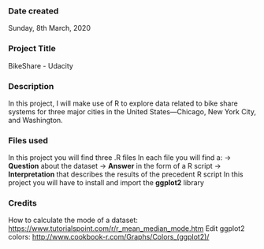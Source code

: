 ### Date created
Sunday, 8th March, 2020

### Project Title
BikeShare - Udacity

### Description
In this project, I will make use of R to explore data related to bike share systems for three major cities in the United States—Chicago, New York City, and Washington.

### Files used
In this project you will find three .R files 
In each file you will find a:
-> **Question** about the dataset
-> **Answer** in the form of a R script
-> **Interpretation** that describes the results of the precedent R script
In this project you will have to install and import the **ggplot2** library

### Credits
How to calculate the mode of a dataset: https://www.tutorialspoint.com/r/r_mean_median_mode.htm
Edit ggplot2 colors: http://www.cookbook-r.com/Graphs/Colors_(ggplot2)/